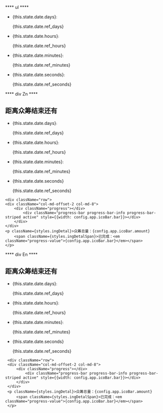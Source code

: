  **** ul ****
 <ul className={styles.countdown}>
    <li><span >{this.state.date.days}</span><small>:</small><p>{this.state.date.ref_days}</p></li>
    <li><span >{this.state.date.hours}</span><small>:</small><p>{this.state.date.ref_hours}</p></li>
    <li><span >{this.state.date.minutes}</span><small>:</small><p>{this.state.date.ref_minutes}</p></li>
    <li><span>{this.state.date.seconds}</span><small style={{opacity: 0}}>:</small><p>{this.state.date.ref_seconds}</p></li>
 </ul>
 
 **** div Zn ****
  <div className={styles.ingBox}>
    <h2 className={styles.ingTitle}>距离众筹结束还有</h2>
    <ul className={styles.countdown}>
        <li><span >{this.state.date.days}</span><small>:</small><p>{this.state.date.ref_days}</p></li>
        <li><span >{this.state.date.hours}</span><small>:</small><p>{this.state.date.ref_hours}</p></li>
        <li><span >{this.state.date.minutes}</span><small>:</small><p>{this.state.date.ref_minutes}</p></li>
        <li><span>{this.state.date.seconds}</span><p>{this.state.date.ref_seconds}</p></li>
    </ul>
 
    <div className="row">
    <div className="col-md-offset-2 col-md-8">
        <div className="progress"></div>
            <div className="progress-bar progress-bar-info progress-bar-striped active" style={{width: config.app.icoBar.bar}}></div>
        </div>
    </div>
    <p className={styles.ingDetal}>众筹总量：{config.app.icoBar.amount}        
        <span className={styles.ingDetalSpan}>已完成：<em className="progress-value">{config.app.icoBar.bar}</em></span>
    </p>
  </div>
 
 **** div En ****
   <div className={styles.ingBox}>
     <h2 className={styles.ingTitle}>距离众筹结束还有</h2>
     <ul className={styles.countdown}>
         <li><span >{this.state.date.days}</span><small>:</small><p>{this.state.date.ref_days}</p></li>
         <li><span >{this.state.date.hours}</span><small>:</small><p>{this.state.date.ref_hours}</p></li>
         <li><span >{this.state.date.minutes}</span><small>:</small><p>{this.state.date.ref_minutes}</p></li>
         <li><span>{this.state.date.seconds}</span><p>{this.state.date.ref_seconds}</p></li>
     </ul>
  
     <div className="row">
     <div className="col-md-offset-2 col-md-8">
         <div className="progress"></div>
             <div className="progress-bar progress-bar-info progress-bar-striped active" style={{width: config.app.icoBar.bar}}></div>
         </div>
     </div>
     <p className={styles.ingDetal}>众筹总量：{config.app.icoBar.amount}        
         <span className={styles.ingDetalSpan}>已完成：<em className="progress-value">{config.app.icoBar.bar}</em></span>
     </p>
   </div>
